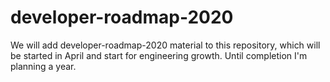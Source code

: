 # developer-roadmap-2020
We will add developer-roadmap-2020 material to this repository, which will be started in April and start for engineering growth. Until completion I'm planning a year.
